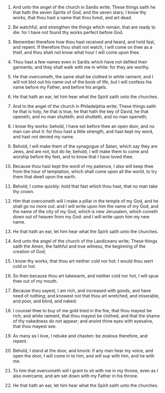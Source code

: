 1. And unto the angel of the church in Sardis write; These things
saith he that hath the seven Spirits of God, and the seven stars; I
know thy works, that thou hast a name that thou livest, and art dead.

2. Be watchful, and strengthen the things which remain, that are
ready to die: for I have not found thy works perfect before God.

3. Remember therefore how thou hast received and heard, and hold
fast, and repent. If therefore thou shalt not watch, I will come on
thee as a thief, and thou shalt not know what hour I will come upon
thee.

4. Thou hast a few names even in Sardis which have not defiled their
garments; and they shall walk with me in white: for they are worthy.

5. He that overcometh, the same shall be clothed in white raiment;
and I will not blot out his name out of the book of life, but I will
confess his name before my Father, and before his angels.

6. He that hath an ear, let him hear what the Spirit saith unto the
churches.

7. And to the angel of the church in Philadelphia write; These things
saith he that is holy, he that is true, he that hath the key of David,
he that openeth, and no man shutteth; and shutteth, and no man
openeth;

8. I know thy works: behold, I have set before thee an open
door, and no man can shut it: for thou hast a little strength, and
hast kept my word, and hast not denied my name.

9. Behold, I will make them of the synagogue of Satan, which say they
are Jews, and are not, but do lie; behold, I will make them to come
and worship before thy feet, and to know that I have loved thee.

10. Because thou hast kept the word of my patience, I also will keep
thee from the hour of temptation, which shall come upon all the world,
to try them that dwell upon the earth.

11. Behold, I come quickly: hold that fast which thou hast, that no
man take thy crown.

12. Him that overcometh will I make a pillar in the temple of my God,
and he shall go no more out: and I will write upon him the name of my
God, and the name of the city of my God, which is new Jerusalem, which
cometh down out of heaven from my God: and I will write upon him my
new name.

13. He that hath an ear, let him hear what the Spirit saith unto the
churches.

14. And unto the angel of the church of the Laodiceans write; These
things saith the Amen, the faithful and true witness, the beginning of
the creation of God;

15. I know thy works, that thou art neither cold
nor hot: I would thou wert cold or hot.

16. So then because thou art lukewarm, and neither cold nor hot, I
will spue thee out of my mouth.

17. Because thou sayest, I am rich, and increased with goods, and
have need of nothing; and knowest not that thou art wretched, and
miserable, and poor, and blind, and naked:

18. I counsel thee to buy
of me gold tried in the fire, that thou mayest be rich; and white
raiment, that thou mayest be clothed, and that the shame of thy
nakedness do not appear; and anoint thine eyes with eyesalve, that
thou mayest see.

19. As many as I love, I rebuke and chasten: be zealous therefore,
and repent.

20. Behold, I stand at the door, and knock: if any man hear my voice,
and open the door, I will come in to him, and will sup with him, and
he with me.

21. To him that overcometh will I grant to sit with me in my throne,
even as I also overcame, and am set down with my Father in his throne.

22. He that hath an ear, let him hear what the Spirit saith unto the
churches.